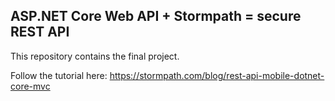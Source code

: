 ## ASP.NET Core Web API + Stormpath = secure REST API

This repository contains the final project.

Follow the tutorial here: https://stormpath.com/blog/rest-api-mobile-dotnet-core-mvc
